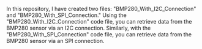 In this repository, I have created two files: "BMP280_With_I2C_Connection" and "BMP280_With_SPI_Connection."
Using the "BMP280_With_I2C_Connection" code file, you can retrieve data from the BMP280 sensor via an I2C connection.
Similarly, with the "BMP280_With_SPI_Connection" code file, you can retrieve data from the BMP280 sensor via an SPI connection.
